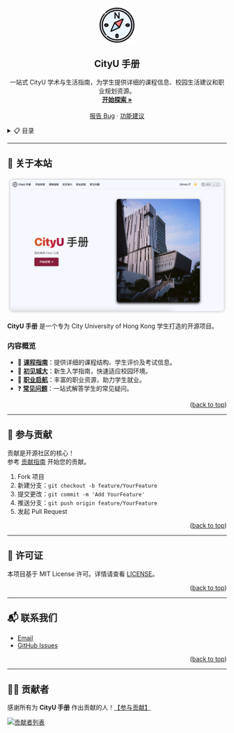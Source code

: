 <a id="readme-top"></a>
<!-- PROJECT SHIELDS -->
[//]: # ([![Contributors][contributors-shield]][contributors-url])

[//]: # ([![Forks][forks-shield]][forks-url])

[//]: # ([![Stargazers][stars-shield]][stars-url])

[//]: # ([![Issues][issues-shield]][issues-url])

[//]: # ([![MIT License][license-shield]][license-url])

<!-- PROJECT LOGO -->
<div align="center">
  <a href="https://penjc.github.io/cityU-navigator/">
    <img src="images/logo.png" alt="Logo" width="80" height="80">
  </a>

<h2 align="center">CityU 手册</h3>

  <p align="center">
    一站式 CityU 学术与生活指南，为学生提供详细的课程信息、校园生活建议和职业规划资源。
    <br />
    <a href="https://penjc.github.io/cityU-navigator/start"><strong>开始探索 »</strong></a>
    <br />
    <br />
    <a href="https://github.com/penjc/cityU-navigator/issues/new?labels=bug&template=bug-report---.md">报告 Bug</a>
    &middot;
    <a href="https://github.com/penjc/cityU-navigator/issues/new?labels=enhancement&template=feature-request---.md">功能建议</a>
  </p>
</div>

<!-- TABLE OF CONTENTS -->
<details>
  <summary>📋 目录</summary>
  <ol>
    <li>
      <a href="#-关于本站">🧐 关于本站</a>
      <ul>
        <li><a href="#内容概览">内容概览</a></li>
      </ul>
    </li>
    <li><a href="#-贡献指南">🤝 参与贡献</a></li>
    <li><a href="#-许可证">📜 许可证</a></li>
    <li><a href="#-联系我们">📬 联系我们</a></li>
    <li><a href="#-贡献者">👨‍💻 贡献者</a></li>
  </ol>
</details>


---

## 🧐 关于本站

[![CityU Navigator Screen Shot][product-screenshot]](https://penjc.github.io/cityU-navigator/)

**CityU 手册** 是一个专为 City University of Hong Kong 学生打造的开源项目。

### 内容概览
- 📘 **[课程指南](https://penjc.github.io/cityU-navigator/docs/courses/intro)**：提供详细的课程结构、学生评价及考试信息。
- 🏫 **[初见城大](https://penjc.github.io/cityU-navigator/docs/welcome/intro)**：新生入学指南，快速适应校园环境。
- 💼 **[职业启航](https://penjc.github.io/cityU-navigator/docs/career/intro)**：丰富的职业资源，助力学生就业。
- ❓ **[常见问题](https://penjc.github.io/cityU-navigator/docs/faq/intro)**：一站式解答学生的常见疑问。

<p align="right">(<a href="#readme-top">back to top</a>)</p>

---

## 🤝 参与贡献

贡献是开源社区的核心！  
参考 [贡献指南](https://penjc.github.io/cityU-navigator/contributing) 开始您的贡献。

1. Fork 项目
2. 新建分支：`git checkout -b feature/YourFeature`
3. 提交更改：`git commit -m 'Add YourFeature'`
4. 推送分支：`git push origin feature/YourFeature`
5. 发起 Pull Request

<p align="right">(<a href="#readme-top">back to top</a>)</p>

---

## 📜 许可证

本项目基于 MIT License 许可。详情请查看 [LICENSE](https://github.com/penjc/cityU-navigator/blob/main/LICENSE)。

<p align="right">(<a href="#readme-top">back to top</a>)</p>

---

## 📬 联系我们

- [Email](mailto:jcpeng3-c@my.cityu.edu.hk)
- [GitHub Issues](https://github.com/penjc/cityU-navigator/issues)

<p align="right">(<a href="#readme-top">back to top</a>)</p>

---

## 👨‍💻 贡献者

感谢所有为 **CityU 手册** 作出贡献的人！[【参与贡献】](https://penjc.github.io/cityU-navigator/contributing)

<a href="https://github.com/penjc/cityU-navigator/graphs/contributors">
  <img src="https://contrib.rocks/image?repo=penjc/cityU-navigator" alt="贡献者列表" />
</a>

<!-- MARKDOWN LINKS -->
[contributors-shield]: https://img.shields.io/github/contributors/penjc/cityU-navigator.svg?style=for-the-badge
[contributors-url]: https://github.com/penjc/cityU-navigator/graphs/contributors
[forks-shield]: https://img.shields.io/github/forks/penjc/cityU-navigator.svg?style=for-the-badge
[forks-url]: https://github.com/penjc/cityU-navigator/network/members
[stars-shield]: https://img.shields.io/github/stars/penjc/cityU-navigator.svg?style=for-the-badge
[stars-url]: https://github.com/penjc/cityU-navigator/stargazers
[issues-shield]: https://img.shields.io/github/issues/penjc/cityU-navigator.svg?style=for-the-badge
[issues-url]: https://github.com/penjc/cityU-navigator/issues
[license-shield]: https://img.shields.io/github/license/penjc/cityU-navigator.svg?style=for-the-badge
[license-url]: https://github.com/penjc/cityU-navigator/blob/main/LICENSE
[product-screenshot]: images/screenshot.png